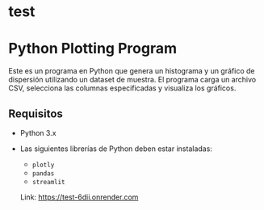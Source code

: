# test
# Python Plotting Program

Este es un programa en Python que genera un histograma y un gráfico de dispersión utilizando un dataset de muestra. El programa carga un archivo CSV, selecciona las columnas especificadas y visualiza los gráficos.

## Requisitos

- Python 3.x
- Las siguientes librerías de Python deben estar instaladas:

  - `plotly`
  - `pandas`
  - `streamlit`
 

  Link:
  https://test-6dii.onrender.com
